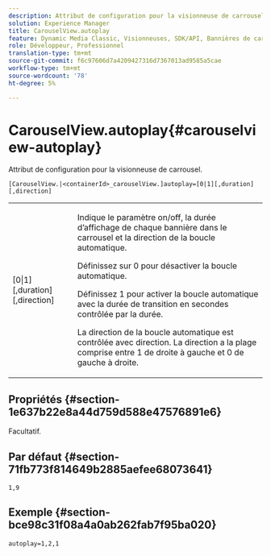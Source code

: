 ```yaml
---
description: Attribut de configuration pour la visionneuse de carrousel.
solution: Experience Manager
title: CarouselView.autoplay
feature: Dynamic Media Classic, Visionneuses, SDK/API, Bannières de carrousel
role: Développeur, Professionnel
translation-type: tm+mt
source-git-commit: f6c97606d7a4209427316d7367013ad9585a5cae
workflow-type: tm+mt
source-wordcount: '78'
ht-degree: 5%

---
```



# CarouselView.autoplay{#carouselview-autoplay}

Attribut de configuration pour la visionneuse de carrousel.

`[CarouselView.|<containerId>_carouselView.]autoplay=[0|1][,duration][,direction]`

<table id="table_441553CD34C94A58A9D7CBF772DEDDB6"> 
 <tbody> 
  <tr> 
   <td colname="col1"> <p> <span class="codeph">[0|1][,duration][,direction]</span> </p> </td> 
   <td colname="col2"> <p> Indique le paramètre on/off, la durée d’affichage de chaque bannière dans le carrousel et la direction de la boucle automatique. </p> <p>Définissez sur <span class="codeph"> 0</span> pour désactiver la boucle automatique. </p> <p>Définissez <span class="codeph"> 1</span> pour activer la boucle automatique avec la durée de transition en secondes contrôlée par <span class="codeph"> la durée</span>. </p> <p>La direction de la boucle automatique est contrôlée avec <span class="codeph"> direction</span>. La direction <span class="codeph"> </span> a la plage comprise entre <span class="codeph"> 1</span> de droite à gauche et <span class="codeph"> 0</span> de gauche à droite. </p> </td> 
  </tr> 
 </tbody> 
</table>

## Propriétés {#section-1e637b22e8a44d759d588e47576891e6}

Facultatif.

## Par défaut {#section-71fb773f814649b2885aefee68073641}

`1,9`

## Exemple {#section-bce98c31f08a4a0ab262fab7f95ba020}

```
autoplay=1,2,1
```

